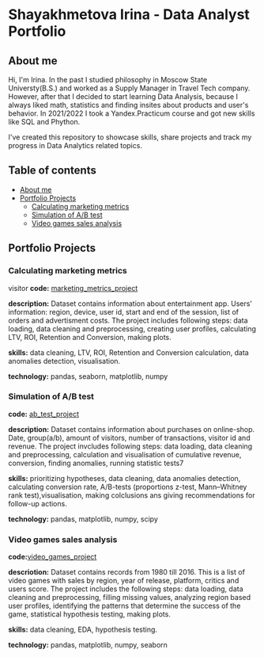# Shayakhmetova Irina - Data Analyst Portfolio

## About me <a name="about_me"></a>
  
  Hi, I'm Irina. In the past I studied philosophy in Moscow State Universty(B.S.) and worked as a Supply Manager in Travel Tech company. However, after that I decided to start learning Data Analysis, because I always liked math, statistics and finding insites about products and user's behavior. In 2021/2022 I took a Yandex.Practicum course and got new skills like SQL and Phython. 
  
I've created this repository to showcase skills, share projects and track my progress in Data Analytics related topics.

## Table of contents
 * [About me](#about_me)
 * [Portfolio Projects](#portfolio_projects)
    * [Calculating marketing metrics](#mark_metr)
    * [Simulation of A/B test](#a/b_test)
    * [Video games sales analysis](#video_games)


## Portfolio Projects <a name="portfolio_projects"></a>
### Calculating marketing metrics <a name="mark_metr"></a>
visitor 
**code:** [marketing_metrics_project](https://github.com/irasha215/data_analysis_course/tree/main/marketing_metrics_project)

**description:** Dataset contains information about entertainment app. Users' information: region, device, user id, start and end of the session, list of orders and advertisment costs. The project includes following steps: data loading, data cleaning and preprocessing, creating user profiles, calculating LTV, ROI, Retention and Conversion, making plots.

**skills:** data cleaning, LTV, ROI, Retention and Conversion calculation, data anomalies detection, visualisation.

**technology:** pandas, seaborn, matplotlib, numpy

### Simulation of A/B test <a name="a/b_test"></a>

**code:** [ab_test_project](https://github.com/irasha215/data_analysis_course/tree/main/ab_test_project)

**description:** Dataset contains information about purchases on online-shop. Date, group(a/b), amount of visitors, number of transactions, visitor id and revenue. The project invcludes following steps: data loading, data cleaning and preprocessing, calculation and visualisation of cumulative revenue, conversion, finding anomalies, running statistic tests7

**skills:** prioritizing hypotheses, data cleaning, data anomalies detection, calculating conversion rate,  A/B-tests (proportions z-test, Mann–Whitney rank test),visualisation, making colclusions ans giving recommendations for follow-up actions.

**technology:** pandas, matplotlib, numpy, scipy

### Video games sales analysis <a name="video_games"></a>

**code:**[video_games_project](https://github.com/irasha215/data_analysis_course/tree/main/video_games_project)

**descriotion:** Dataset contains records from 1980 till 2016. This is a list of video games with sales by region, year of release, platform, critics and users score. The project includes the following steps: data loading, data cleaning and preprocessing, filling missing values, analyzing region based user profiles, identifying the patterns that determine the success of the game, statistical hypothesis testing, making plots.

**skills:** data cleaning, EDA, hypothesis testing.

**technology:** pandas, matplotlib, numpy, seaborn


